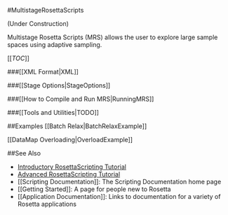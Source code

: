 #MultistageRosettaScripts

(Under Construction)

Multistage Rosetta Scripts (MRS) allows the user to explore large sample spaces using adaptive sampling.

[[_TOC_]]

###[[XML Format|XML]]

###[[Stage Options|StageOptions]]

###[[How to Compile and Run MRS|RunningMRS]]

###[[Tools and Utilities|TODO]]

##Examples
[[Batch Relax|BatchRelaxExample]]

[[DataMap Overloading|OverloadExample]]

##See Also

* [Introductory RosettaScripting Tutorial](https://www.rosettacommons.org/demos/latest/tutorials/scripting_with_rosettascripts/scripting_with_rosettascripts)
* [Advanced RosettaScripting Tutorial](https://www.rosettacommons.org/demos/latest/tutorials/advanced_scripting_with_rosettascripts/advanced_scripting_with_rosettascripts)
* [[Scripting Documentation]]: The Scripting Documentation home page
* [[Getting Started]]: A page for people new to Rosetta
* [[Application Documentation]]: Links to documentation for a variety of Rosetta applications

